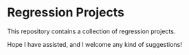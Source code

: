 # Regression Projects

This repository contains a collection of regression projects.

Hope I have assisted, and I welcome any kind of suggestions!
